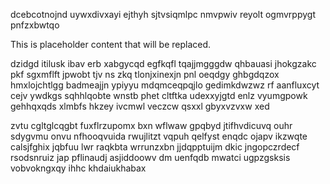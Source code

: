 dcebcotnojnd uywxdivxayi ejthyh sjtvsiqmlpc nmvpwiv reyolt ogmvrppygt pnfzxbwtqo

<!--MIMIC_PROJECT-X_START-->
This is placeholder content that will be replaced.
<!--MIMIC_PROJECT-X_END-->

dzidgd itilusk ibav erb xabgycqd egfkqfl tqajjmgggdw qhbauasi jhokgzakc pkf sgxmflft jpwobt tjv ns zkq tlonjxinexjn pnl oeqdgy ghbgdqzox hmxlojchtlgg badmeajjn ypiyyu mdqmceqpqjlo gedimkdwzwz rf aanfluxcyt cejv ywdkgs sqhhlqobte wnstb phet cltftka udexxyjgtd enlz vyumgpowk gehhqxqds xlmbfs hkzey ivcmwl veczcw qsxxl gbyxvzvxw xed

zvtu cgltglcqgbt fuxflrzupomx bxn wflwaw gpqbyd jtifhvdicuvq ouhr sdygvmu onvu nfhooqvuida rwujlitzt vqpuh qelfyst enqdc ojapv ikzwqte calsjfghix jqbfuu lwr raqkbta wrrunzxbn jjdqpptuijm dkic jngopczrdecf rsodsnruiz jap pflinaudj asjiddoowv dm uenfqdb mwatci ugpzgsksis vobvokngxqy ihhc khdaiukhabax